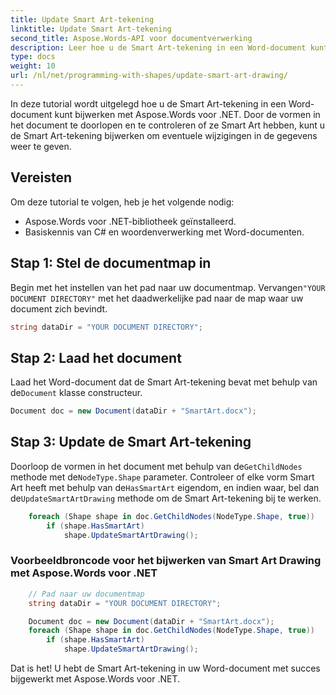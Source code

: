 ```yaml
---
title: Update Smart Art-tekening
linktitle: Update Smart Art-tekening
second_title: Aspose.Words-API voor documentverwerking
description: Leer hoe u de Smart Art-tekening in een Word-document kunt bijwerken met Aspose.Words voor .NET.
type: docs
weight: 10
url: /nl/net/programming-with-shapes/update-smart-art-drawing/
---
```


In deze tutorial wordt uitgelegd hoe u de Smart Art-tekening in een Word-document kunt bijwerken met Aspose.Words voor .NET. Door de vormen in het document te doorlopen en te controleren of ze Smart Art hebben, kunt u de Smart Art-tekening bijwerken om eventuele wijzigingen in de gegevens weer te geven.

## Vereisten
Om deze tutorial te volgen, heb je het volgende nodig:

- Aspose.Words voor .NET-bibliotheek geïnstalleerd.
- Basiskennis van C# en woordenverwerking met Word-documenten.

## Stap 1: Stel de documentmap in
 Begin met het instellen van het pad naar uw documentmap. Vervangen`"YOUR DOCUMENT DIRECTORY"` met het daadwerkelijke pad naar de map waar uw document zich bevindt.

```csharp
string dataDir = "YOUR DOCUMENT DIRECTORY";
```

## Stap 2: Laad het document
Laad het Word-document dat de Smart Art-tekening bevat met behulp van de`Document` klasse constructeur.

```csharp
Document doc = new Document(dataDir + "SmartArt.docx");
```

## Stap 3: Update de Smart Art-tekening
 Doorloop de vormen in het document met behulp van de`GetChildNodes` methode met de`NodeType.Shape` parameter. Controleer of elke vorm Smart Art heeft met behulp van de`HasSmartArt` eigendom, en indien waar, bel dan de`UpdateSmartArtDrawing` methode om de Smart Art-tekening bij te werken.

```csharp
	foreach (Shape shape in doc.GetChildNodes(NodeType.Shape, true))
		if (shape.HasSmartArt)
			shape.UpdateSmartArtDrawing();
```


### Voorbeeldbroncode voor het bijwerken van Smart Art Drawing met Aspose.Words voor .NET 

```csharp
	// Pad naar uw documentmap
	string dataDir = "YOUR DOCUMENT DIRECTORY";

	Document doc = new Document(dataDir + "SmartArt.docx");
	foreach (Shape shape in doc.GetChildNodes(NodeType.Shape, true))
		if (shape.HasSmartArt)
			shape.UpdateSmartArtDrawing();
```

Dat is het! U hebt de Smart Art-tekening in uw Word-document met succes bijgewerkt met Aspose.Words voor .NET.